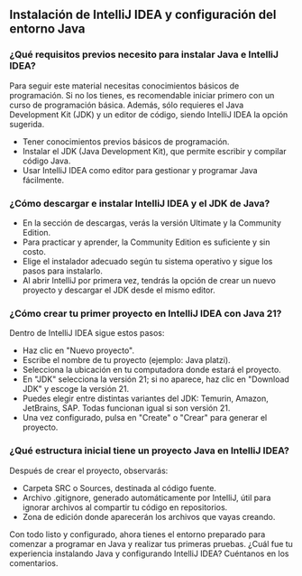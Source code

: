 <h2 align="left"> Instalación de IntelliJ IDEA y configuración del entorno Java </h2>

<h3> ¿Qué requisitos previos necesito para instalar Java e IntelliJ IDEA? </h3>

<p align="left"> Para seguir este material necesitas conocimientos básicos de programación. Si no los tienes, es recomendable iniciar primero con un curso de programación básica. Además, sólo requieres el Java Development Kit (JDK) y un editor de código, siendo IntelliJ IDEA la opción sugerida.

* Tener conocimientos previos básicos de programación.
* Instalar el JDK (Java Development Kit), que permite escribir y compilar código Java.
* Usar IntelliJ IDEA como editor para gestionar y programar Java fácilmente. </p>

<h3> ¿Cómo descargar e instalar IntelliJ IDEA y el JDK de Java?
 </h3>

<p align="left"> 

* En la sección de descargas, verás la versión Ultimate y la Community Edition.
* Para practicar y aprender, la Community Edition es suficiente y sin costo.
* Elige el instalador adecuado según tu sistema operativo y sigue los pasos para instalarlo.
* Al abrir IntelliJ por primera vez, tendrás la opción de crear un nuevo proyecto y descargar el JDK desde el mismo editor. </p>

<h3> ¿Cómo crear tu primer proyecto en IntelliJ IDEA con Java 21? </h3>

<p align="left"> 

Dentro de IntelliJ IDEA sigue estos pasos:

* Haz clic en "Nuevo proyecto".
* Escribe el nombre de tu proyecto (ejemplo: Java platzi).
* Selecciona la ubicación en tu computadora donde estará el proyecto.
* En "JDK" selecciona la versión 21; si no aparece, haz clic en "Download JDK" y escoge la versión 21.
* Puedes elegir entre distintas variantes del JDK: Temurin, Amazon, JetBrains, SAP. Todas funcionan igual si son versión 21.
* Una vez configurado, pulsa en "Create" o "Crear" para generar el proyecto. </p>

<h3> ¿Qué estructura inicial tiene un proyecto Java en IntelliJ IDEA? </h3>

<p align="left"> 

Después de crear el proyecto, observarás:

* Carpeta SRC o Sources, destinada al código fuente.
* Archivo .gitignore, generado automáticamente por IntelliJ, útil para ignorar archivos al compartir tu código en repositorios.
* Zona de edición donde aparecerán los archivos que vayas creando.

Con todo listo y configurado, ahora tienes el entorno preparado para comenzar a programar en Java y realizar tus primeras pruebas. ¿Cuál fue tu experiencia instalando Java y configurando IntelliJ IDEA? Cuéntanos en los comentarios. </p>